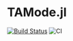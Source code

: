 # TAMode.jl

[![Build Status](https://transduc.seas.ucla.edu/buildStatus/icon?job=meyer-lab%2FTAMode.jl%2Fmaster)](https://transduc.seas.ucla.edu/job/meyer-lab/job/TAMode.jl/job/master/)
![CI](https://github.com/meyer-lab/TAMode.jl/workflows/CI/badge.svg)
